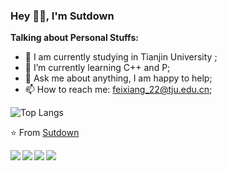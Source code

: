### Hey 👋🏽, I'm Sutdown

**Talking about Personal Stuffs:**

- 🎒 I am currently studying in Tianjin University ;
- 🌱 I’m currently learning C++ and P; 
- 💬 Ask me about anything, I am happy to help;
- 📫 How to reach me: feixiang_22@tju.edu.cn;

![Top Langs](https://github-readme-stats.vercel.app/api/top-langs/?username=Sutdown&layout=compact&theme=tokyonight)

⭐️ From [Sutdown](https://github.com/Sutdown)

<a href="https://github.com/Sutdown/LSM-kv">
  <img align="left" src="https://github-readme-stats.vercel.app/api/pin/?username=Sutdown&repo=LSM-kv" />
</a>

<a href="https://github.com/Sutdown/mytinystl">
  <img align="left" src="https://github-readme-stats.vercel.app/api/pin/?username=Sutdown&repo=mytinystl" />
</a>

<a href="https://github.com/Sutdown/MyWebServer">
  <img align="left" src="https://github-readme-stats.vercel.app/api/pin/?username=Sutdown&repo=MyWebServer" />
</a>

<a href="https://github.com/Sutdown/Note">
  <img align="left" src="https://github-readme-stats.vercel.app/api/pin/?username=Sutdown&repo=Note" />
</a>

